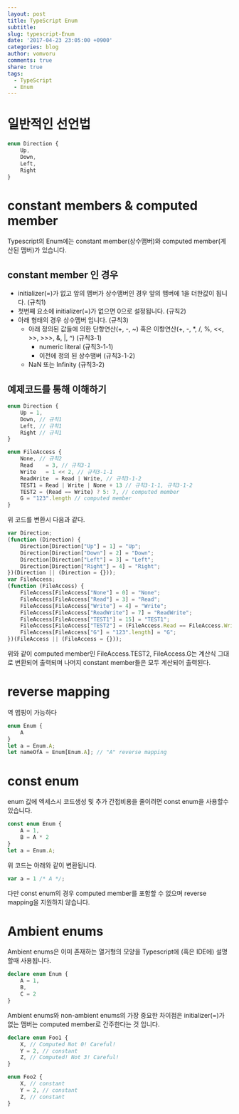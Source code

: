 ```yaml
---
layout: post
title: TypeScript Enum
subtitle:
slug: typescript-Enum
date: '2017-04-23 23:05:00 +0900'
categories: blog
author: vomvoru
comments: true
share: true
tags:
  - TypeScript
  - Enum
---
```


# 일반적인 선언법
```ts
enum Direction {
    Up,
    Down,
    Left,
    Right
}
```

# constant members & computed member
Typescript의 Enum에는 constant member(상수맴버)와 computed member(계산된 맴버)가 있습니다.

## constant member 인 경우
* initializer(=)가 없고 앞의 맴버가 상수맴버인 경우 앞의 맴버에 1을 더한값이 됩니다. (규칙1)
* 첫번째 요소에 initializer(=)가 없으면 0으로 설정됩니다. (규칙2)
* 아래 형태의 경우 상수맴버 입니다. (규칙3)
    * 아래 정의된 값들에 의한 단항연산(\+, \-, \~) 혹은 이항연산(\+, \-, \*, /, %, \<\<, \>\>, \>\>\>, &, \|, ^) (규칙3-1)
        * numeric literal (규칙3-1-1)
        * 이전에 정의 된 상수맴버 (규칙3-1-2)
    * NaN 또는 Infinity (규칙3-2)

## 예제코드를 통해 이해하기

```ts
enum Direction {
    Up = 1,
    Down, // 규칙1
    Left, // 규칙1
    Right // 규칙1
}

enum FileAccess {
    None, // 규칙2
    Read    = 3, // 규칙3-1
    Write   = 1 << 2, // 규칙3-1-1
    ReadWrite  = Read | Write, // 규칙3-1-2
    TEST1 = Read | Write | None + 13 // 규칙3-1-1, 규칙3-1-2
    TEST2 = (Read == Write) ? 5: 7, // computed member
    G = "123".length // computed member
}
```
위 코드를 변환시 다음과 같다.

```ts
var Direction;
(function (Direction) {
    Direction[Direction["Up"] = 1] = "Up";
    Direction[Direction["Down"] = 2] = "Down";
    Direction[Direction["Left"] = 3] = "Left";
    Direction[Direction["Right"] = 4] = "Right";
})(Direction || (Direction = {}));
var FileAccess;
(function (FileAccess) {
    FileAccess[FileAccess["None"] = 0] = "None";
    FileAccess[FileAccess["Read"] = 3] = "Read";
    FileAccess[FileAccess["Write"] = 4] = "Write";
    FileAccess[FileAccess["ReadWrite"] = 7] = "ReadWrite";
    FileAccess[FileAccess["TEST1"] = 15] = "TEST1";
    FileAccess[FileAccess["TEST2"] = (FileAccess.Read == FileAccess.Write) ? 5 : 7] = "TEST2";
    FileAccess[FileAccess["G"] = "123".length] = "G";
})(FileAccess || (FileAccess = {}));

```

위와 같이 computed member인 FileAccess.TEST2, FileAccess.G는 계산식 그대로 변환되어 출력되며
나머지 constant member들은 모두 계산되어 출력된다.

# reverse mapping
역 맵핑이 가능하다
```ts
enum Enum {
    A
}
let a = Enum.A;
let nameOfA = Enum[Enum.A]; // "A" reverse mapping
```

# const enum
enum 값에 엑세스시 코드생성 및 추가 간접비용을 줄이려면 const enum을 사용할수 있습니다.
```ts
const enum Enum {
    A = 1,
    B = A * 2
}
let a = Enum.A;
```

위 코드는 아래와 같이 변환됩니다.
```js
var a = 1 /* A */;
```

다만 const enum의 경우 computed member를 포함할 수 없으며 reverse mapping을 지원하지 않습니다.

# Ambient enums

Ambient enums은 이미 존재하는 열거형의 모양을 Typescript에 (혹은 IDE에) 설명할때 사용됩니다.
```ts
declare enum Enum {
    A = 1,
    B,
    C = 2
}
```
Ambient enums와 non-ambient enums의 가장 중요한 차이점은 initializer(=)가 없는 맴버는 computed member로 간주한다는 것 입니다.
```ts
declare enum Foo1 {
    X, // Computed Not 0! Careful!
    Y = 2, // constant
    Z, // Computed! Not 3! Careful!
}

enum Foo2 {
    X, // constant
    Y = 2, // constant
    Z, // constant
}
```
